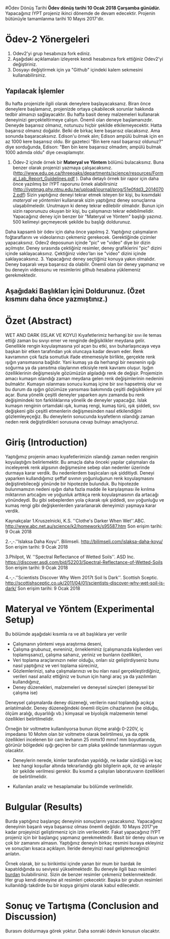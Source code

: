 #Ödev Dönüş Tarihi
**Ödev dönüş tarihi 10 Ocak 2018 Çarşamba günüdür.** Yapacağınız IYPT projeniz ikinci dönemde de devam edecektir. Projenin bütünüyle tamamlanma tarihi 10 Mayıs 2017'dir. 

# Ödev-2 Yönergeleri 
1. Odev2'yi grup hesabınıza fork ediniz. 
2. Aşağıdaki açıklamaları izleyerek kendi hesabınıza fork ettiğiniz Odev2'yi değiştiriniz. 
3. Dosyayı değiştirmek için ya "Github" içindeki kalem sekmesini kullanabilirsiniz. 

## Yapılacak İşlemler
Bu hafta projenizle ilgili olarak deneylere başlayacaksanız. Biran önce deneylere başlamanız, projenizde ortaya 
çıkabilecek sorunlar hakkında tedbir almanızı sağlayacaktır. Bu hafta basit deney malzemeleri kullanarak deneyinizi
gerçekteltirmeye çalışın. Önemli olan deneye başlamanızdır. Deneyde başarısız olmanız, notunuzu hiçbir şekilde etkilemeyecektir.
Hatta başarısız olmanız doğaldır. Belki de birkaç kere başarısız olacaksınız. Ama sonunda başaracaksınız. Edison'u örnek alın; 
Edison ampülü bulmak için en az 1000 kere başarısız oldu. Bir gazeteci "Bin kere nasıl başarısız oldunuz?" diye sorduğunda, 
Edison: "Ben bin kere başarısız olmadım; ampülü bulmak 1000 adımda oldu" diye cevaplamıştır. 

1. Ödev-2 içinde örnek bir **Materyal ve Yöntem** bölümü bulacaksınız. Buna benzer olarak projenizi yazmaya çalışacaksınız. (http://www.edu.pe.ca/threeoaks/departments/science/resources/Formal_Lab_Report_Guidelines.pdf ). Daha detaylı örnek bir rapor için daha önce yazılmış bir IYPT raporunu örnek alabilirsiniz (http://iyptmag.phy.ntnu.edu.tw/upload/journal/prog/51e0fdd3_20140702.pdf) Sizin yaptığınız deneyi tekrar etmek isteyen bir kişi, bu kısımdaki *materyal ve yöntemleri* kullanarak sizin yaptığınız deney sonuçlarına ulaşabilmeledir. Unutmayın ki deney tekrar edilebilir olmalıdır. Bunun için sizin raporunuzu okuyan bir kişi, bu çalışmanızı tekrar edebilmelidir. Yapacağınız deney için benzer bir "Materyal ve Yöntem" başlığı yazınız. 500 kelimeyi geçmeyecek şekilde bu başlığı doldurunuz. 

Daha kapsamlı bir ödev için daha önce yapılmış 
2. Yaptığınız çalışmaların foğtaraflarını ve videolarınızı çekmeniz gerekecek. Gerektiğinde çizimler yapacaksınız. Odev2 deposunun içinde "pic" ve "video" diye bir dizin açılmıştır. Deney sırasında çektiğiniz resimler, deney grafiklerini "pic" dizini içinde saklayacaksınız. Çektiğiniz video'ları ise "video" dizini içinde saklayacaksınız. 
3. Yapacağınız deney seçtiğiniz konuya yakın olmalıdır. Deney başaralı veya başarısız da olabilir. Önemli olan bir deney yapmanız ve bu deneyin videosunu ve resimlerini github hesabına yüklemeniz gerekmektedir. 

## Aşağıdaki Başlıkları İçini Doldurunuz. (Özet kısmını daha önce yazmıştınız.) 

# Özet (Abstract)
WET AND DARK (ISLAK VE KOYU)
Kıyafetlerimiz herhangi bir sıvı ile temas ettiği zaman bu sıvıyı emer ve renginde değişiklikler meydana gelir. Genellikle rengin koyulaşmasına yol açan bu etki, sıvı buharlaşıncaya veya başkan bir etken tarafından yok oluncaya kadar devam eder. Renk kavramının çok fazla somutluk ifade etmemesiyle birlikte, gerçekte renk ışığın yansımasına bağlıdır. Yani kumaş ya da herhangi bir nesnenin ışığı soğurma ya da yansıtma olaylarının etkisiyle renk kavramı oluşur. Işığın özelliklerinin değişmesiyle gözümüzün algıladığı renk de değişir. Projemizin amacı kumaşın ıslandığı zaman meydana gelen renk değişimlerinin nedenini bulmaktır. Kumaşın ıslanması sonucu kumaş içine bir sıvı hapsetmiş olur ve bu durum da ışığın gözümüze yansıması bakımında çeşitli değişikliklere yol açar. Buna yönelik çeşitli deneyler yaparken aynı zamanda bu renk değişimindeki ton farklılıklarına yönelik de deneyler yapacağız. Islak kumaşın renginin ortamdaki ışık, kumaş rengi, kumaş türü, ışık şiddeti, sıvı değişkeni gibi çeşitli etmenlerin değişmesinden nasıl etkilendiğini gözlemleyeçeğiz. Bu deneylerin sonucunda kıyafetlerın ıslandığı zaman neden renk değiştirdikleri sorusuna cevap bulmayı amaçlıyoruz.
# Giriş (Introduction)
Yaptığımız projenin amacı kıyafetlerimizin ıslandığı zaman neden renginin koyulaştığını belirlemektir. Bu amaçla daha önceki yapılar çalışmaları da inceleyerek renk algısının değişmesine sebep olan nedenler üzerinde durmaya karar verdik. Bu nedenlerdem başlıcaları ışık şidditiydi. Deneyi yaparken kullandığımız şeffaf sıvının yoğunluğunun renk koyulaşmasını değiştirebileceği yönünde bir hipotezde bulunduk. Bu hipotezde bulunmamızın nedeni ışığın daha fazla madde ile karşılaşması ile kırılma miktarının artıcağını ve yoğunluk arttıkça renk koyulaşmasının da artacağı yönündeydi. 
Bu gibi sebeplerden yola çıkarak ışık şiddedi, sıvı yoğunluğu ve kumaş rengi gibi değişkenlerden yararlanarak deneyimizi yaşmaya karar verdik.

Kaynakçalar
1.Kruszelnicki, K.S. ''Clothe's Darker When Wet''.ABC. http://www.abc.net.au/science/k2/homework/s95587.htm 
Son erişim tarihi: 9 Ocak 2018

2.-,-.''Islaksa Daha Koyu''. Bilimseli. http://bilimseli.com/islaksa-daha-koyu/ 
Son erişim tarihi: 9 Ocak 2018

3.Philpot, W. ''Spectral Reflectance of Wetted Soils''. ASD Inc. https://discover.asdi.com/bid/52203/Spectral-Reflectance-of-Wetted-Soils
Son erişim tarihi: 9 Ocak 2018 

4.-,-.''Scientists Discover Why Wem 2017t Soil Is Dark''. Scottish Sceptic. http://scottishsceptic.co.uk/2011/04/01/scientists-discover-why-wet-soil-is-dark/ 
Son erişim tarihi: 9 Ocak 2018
# Materyal ve Yöntem (Experimental Setup)

Bu bölümde aşağıdaki kısımla
ra ve alt başlıklara yer verilir

* Çalışmanın yöntemi veya araştırma deseni,
* Çalışma  grubunuz,  evreniniz,  örnekleminiz 
(çalışmanızda  kişilerden  veri  toplamışsanız),  çalışma 
sahanız, yeriniz ve bunların özellikleri,
* Veri toplama araçlarınızın neler olduğu, onları  siz geliştirdiyseniz bunu nasıl yaptığınız ve  veri 
toplama süreciniz,
* Gözlemlerinizi, saha çalışmalarınızı ve bu
nları nasıl gerçekleştirdiğiniz, verileri nasıl analiz ettiğiniz ve 
bunun için hangi araç ya da yazılımları kullandığınız,
* Deney düzenekleri, malzemeleri ve deneysel süreçleri (deneysel bir çalışma ise)

Deneysel çalışmalarda deney düzeneği, verilerin nasıl toplandığı açıkça anlatılmalıdır. Deney düzeneğindeki 
önemli ölçüm cihazlarının (ne olduğu, ölçüm aralığı, duyarlılığı vb.) kimyasal ve biyolojik malzemenin temel 
özellikleri  belirtilmelidir.  

Örneğin  bir voltmetre  kullanılıyorsa  bunun  ölçme  aralığı 0-220V, iç impedansı 10 Mohm olan bir voltmetre olarak belirtilmesi, ya da optik özellikleri incelenen bir cam 
levhanın 25 mmx10 mmx1 mm boyutlarında, görünür bölgedeki ışığı geçiren bir cam plaka şeklinde tanımlanması 
uygun olacaktır. 

* Deneylerin nerede, kimler tarafından yapıldığı, ne kadar sürdüğü ve kaç kez hangi koşullar altında 
tekrarlandığı gibi bilgilerin açık, öz ve anlaşılır bir şekilde verilmesi gerekir. Bu kısımd
a çalışılan 
laboratuvarın özellikleri de belirtilmelidir. 

* Kullanılan analiz ve hesaplamalar bu bölümde verilmelidir.

# Bulgular (Results)
Burda yaptığınız başlangıç deneyinin sonuçlarını yazacaksınız. Yapacağınız deneyinin başarılı veya başarısız olması önemli değildir. 10 Mayıs 2017'ye kadar projeyinizi geliştirmeniz için izin verilecektir. Fakat yapacağınız IYPT projeniz için bir başlangıç yapmanız gerekmektedir. Basit bir deney olsun ve çok bir zamanını almasın. Yaptığınız deneyin birkaç resmini buraya ekleyiniz ve sonuçları kısaca açıklayın. İleride deneyinizi nasıl geliştereceğinizi anlatın. 

Örnek olarak, bir su birikintisi içinde yanan bir mum bir bardak ile kapatıldığında su seviyesi yükselmektedir. Bu deneyle ilgili bazı resimleri [burdan](https://www.stevespanglerscience.com/lab/experiments/why-does-the-water-rise/) bulabilirsiniz. Sizin de benzer resimler çekmeniz beklenmektedir. Her grup kendi deneyine ait resimleri çekecektir. Başka bir grubun resimleri kullanıldığı takdirde bu bir kopya girişimi olarak kabul edilecektir. 


# Sonuç ve Tartışma (Conclusion and Discussion) 
Burasını doldurmaya görek yoktur. Daha sonraki ödevin konusun olacaktır. 


